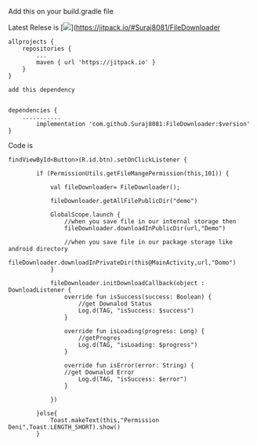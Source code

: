 
Add this on your build.gradle file

Latest Relese is [![](https://jitpack.io/v/Suraj8081/FileDownloader.svg)](https://jitpack.io/#Suraj8081/FileDownloader

	allprojects {
		repositories {
			...
			maven { url 'https://jitpack.io' }
		}
	}
  
  	add this dependency
	
	
  	dependencies {
  		...........
	        implementation 'com.github.Suraj8081:FileDownloader:$version'
	}
  
  
  Code is
  
  	findViewById<Button>(R.id.btn).setOnClickListener {
	
            if (PermissionUtils.getFileMangePermission(this,101)) {
	    
                val fileDownloader= FileDownloader();

                fileDownloader.getAllFilePublicDir("demo")

                GlobalScope.launch {
                    //when you save file in our internal storage then
                    fileDownloader.downloadInPublicDir(url,"Demo")
                    
                    //when you save file in our package storage like android directory
                    fileDownloader.downloadInPrivateDir(this@MainActivity,url,"Domo")
                }

                fileDownloader.initDownloadCallback(object : DownloadListener {
                    override fun isSuccess(success: Boolean) {
                        //get Downalod Status
                        Log.d(TAG, "isSuccess: $success")
                    }

                    override fun isLoading(progress: Long) {
                        //getProgres
                        Log.d(TAG, "isLoading: $progress")
                    }

                    override fun isError(error: String) {
                    //get Downalod Error
                        Log.d(TAG, "isSuccess: $error")
                    }

                })

            }else{
                Toast.makeText(this,"Permission Deni",Toast.LENGTH_SHORT).show()
            }


